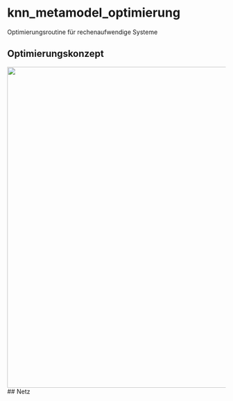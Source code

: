 # knn_metamodel_optimierung
Optimierungsroutine für rechenaufwendige Systeme 

## Optimierungskonzept
<img src="https://github.com/AI-Assistant/" width="740px">
## Netz

